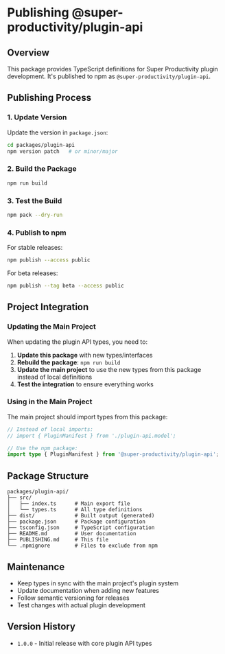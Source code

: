 # Publishing @super-productivity/plugin-api

## Overview

This package provides TypeScript definitions for Super Productivity plugin development. It's published to npm as `@super-productivity/plugin-api`.

## Publishing Process

### 1. Update Version

Update the version in `package.json`:

```bash
cd packages/plugin-api
npm version patch   # or minor/major
```

### 2. Build the Package

```bash
npm run build
```

### 3. Test the Build

```bash
npm pack --dry-run
```

### 4. Publish to npm

For stable releases:

```bash
npm publish --access public
```

For beta releases:

```bash
npm publish --tag beta --access public
```

## Project Integration

### Updating the Main Project

When updating the plugin API types, you need to:

1. **Update this package** with new types/interfaces
2. **Rebuild the package**: `npm run build`
3. **Update the main project** to use the new types from this package instead of local definitions
4. **Test the integration** to ensure everything works

### Using in the Main Project

The main project should import types from this package:

```typescript
// Instead of local imports:
// import { PluginManifest } from './plugin-api.model';

// Use the npm package:
import type { PluginManifest } from '@super-productivity/plugin-api';
```

## Package Structure

```
packages/plugin-api/
├── src/
│   ├── index.ts      # Main export file
│   └── types.ts      # All type definitions
├── dist/             # Built output (generated)
├── package.json      # Package configuration
├── tsconfig.json     # TypeScript configuration
├── README.md         # User documentation
├── PUBLISHING.md     # This file
└── .npmignore        # Files to exclude from npm
```

## Maintenance

- Keep types in sync with the main project's plugin system
- Update documentation when adding new features
- Follow semantic versioning for releases
- Test changes with actual plugin development

## Version History

- `1.0.0` - Initial release with core plugin API types
